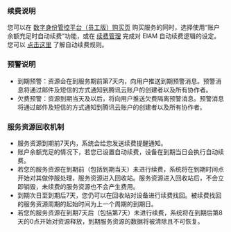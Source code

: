 ### 续费说明
您可以在 [数字身份管控平台（员工版）购买页](https://buy.cloud.tencent.com/eiam) 购买服务的同时，选择使用“账户余额充足时自动续费”功能，或在 [续费管理](https://console.cloud.tencent.com/account/renewal) 完成对 EIAM 自动续费逻辑的设定。您可以 [点击这里](https://cloud.tencent.com/document/product/555/12212) 了解自动续费规则。

### 预警说明
- 到期预警：资源会在到服务期前第7天内，向用户推送到期预警消息。预警消息将通过邮件及短信的方式通知到腾讯云账户的创建者以及所有协作者。
- 欠费预警：资源到期当天及以后，将向用户推送欠费隔离预警消息。预警消息将通过邮件及短信的方式通知到腾讯云账户的创建者以及所有协作者。

### 服务资源回收机制
- 	服务资源到期前7天内，系统会给您发送续费提醒通知。
- 账户余额充足的情况下，若您已设置自动续费，设备在到期当日会执行自动续费。
- 若您的服务资源在到期前（包括到期当天）未进行续费，系统将在到期时间点开始对其做停服处理，服务资源进入回收站。服务资源进入回收站后，不会立即销毁，未续费的服务资源也不会产生费用。
- 到期次日至到期后7天，您仍可以在回收站对设备进行续费找回。被续费找回的服务资源周期的起始时间为上一个周期的到期日。
- 若您的服务资源在到期7天后（包括第7天）未进行续费，系统将在到期后第8天的0点开始对资源释放，到期服务资源的数据将被清除且不可恢复。


